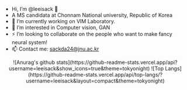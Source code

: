 - Hi, I’m @leeisack 👋
- A MS candidata at Chonnam National university, Republic of Korea
- 🌱 I’m currently working on VIM Laboratory.
- 👀 I’m interested in Computer vision, GAN
- ⚡ I’m looking to collaborate on the people who want to make fancy neural system!
- 📫 Contact me: sackda24@jnu.ac.kr

<!---
leeisack/leeisack is a ✨ special ✨ repository because its `README.md` (this file) appears on your GitHub profile.
You can click the Preview link to take a look at your changes.
--->
<div align="center">
![Anurag's github stats](https://github-readme-stats.vercel.app/api?username=leeisack&show_icons=true&theme=tokyonight)
 ![Top Langs](https://github-readme-stats.vercel.app/api/top-langs/?username=leeisack&layout=compact&theme=tokyonight)
</div>
